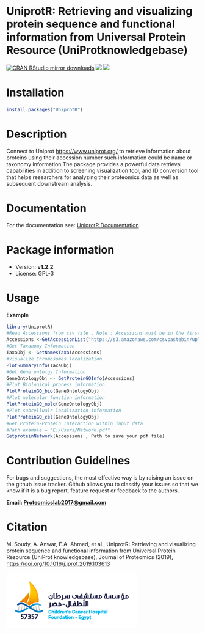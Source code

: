 # UniprotR: Retrieving and visualizing protein sequence and functional information from Universal Protein Resource (UniProtknowledgebase)

[![CRAN RStudio mirror downloads](https://cranlogs.r-pkg.org/badges/grand-total/UniprotR?color=blue)](https://CRAN.R-project.org/package=UniprotR) 
[![](https://www.r-pkg.org/badges/version/UniprotR?color=green)](https://CRAN.R-project.org/package=UniprotR) 
[![](https://img.shields.io/badge/doi-https%3A%2F%2Fdoi.org%2F10.1016%2Fj.jprot.2019.103613-red)](https://doi.org/10.1016/j.jprot.2019.103613)


# Installation

```R
install.packages("UniprotR")
```

# Description

Connect to Uniprot <https://www.uniprot.org/> to retrieve information about proteins using their accession 
number such information could be name or taxonomy information,The package provides a powerful data retrieval capabilities in addition to screening visualization tool, and ID conversion tool that helps researchers for analyzing their proteomics data as well as subsequent downstream analysis.

# Documentation

For the documentation see: [UniprotR Documentation](https://cran.r-project.org/web/packages/UniprotR/UniprotR.pdf).

# Package information

- Version: **v1.2.2**
- License: GPL-3

# Usage

**Example**

```R
library(UniprotR) 
#Read Accessions from csv file , Note : Accessions must be in the first column. 
Accessions <-GetAccessionList("https://s3.amazonaws.com/csvpastebin/uploads/9571fa356c67a0c7c95e8431799a051a/Accessions.csv") 
#Get Taxanomy Information 
TaxaObj <- GetNamesTaxa(Accessions) 
#Visualize Chromosomes localization
PlotSummaryInfo(TaxaObj)
#Get Gene ontolgy Information 
GeneOntologyObj <- GetProteinGOInfo(Accessions) 
#Plot Biological process information 
PlotProteinGO_bio(GeneOntologyObj) 
#Plot molecular function information 
PlotProteinGO_molc(GeneOntologyObj)
#Plot subcellualr localization information 
PlotProteinGO_cel(GeneOntologyObj) 
#Get Protein-Protein Interaction within input data 
#Path example = "E:/Users/Network.pdf"
GetproteinNetwork(Accessions , Path to save your pdf file) 
```
# Contribution Guidelines

For bugs and suggestions, the most effective way is by raising an issue on the github issue tracker. Github allows you to classify your issues so that we know if it is a bug report, feature request or feedback to the authors.

**Email: Proteomicslab2017@gmail.com**

# Citation

M. Soudy, A. Anwar, E.A. Ahmed, et al., UniprotR: Retrieving and visualizing protein sequence and functional information from Universal Protein Resource (UniProt knowledgebase), Journal of Proteomics (2019), https://doi.org/10.1016/j.jprot.2019.103613

![](https://github.com/AliYoussef96/UniprotR/blob/master/logos/CCHF_57357.png)
